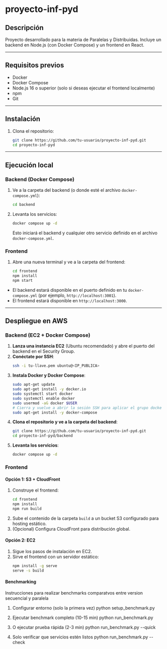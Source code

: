 # proyecto-inf-pyd

## Descripción

Proyecto desarrollado para la materia de Paralelas y Distribuidas. Incluye un backend en Node.js (con Docker Compose) y un frontend en React.

---

## Requisitos previos

- Docker
- Docker Compose
- Node.js 16 o superior (solo si deseas ejecutar el frontend localmente)
- npm
- Git

---

## Instalación

1. Clona el repositorio:
   ```sh
   git clone https://github.com/tu-usuario/proyecto-inf-pyd.git
   cd proyecto-inf-pyd
   ```

---

## Ejecución local

### Backend (Docker Compose)

1. Ve a la carpeta del backend (o donde esté el archivo `docker-compose.yml`):
   ```sh
   cd backend
   ```
2. Levanta los servicios:
   ```sh
   docker compose up -d
   ```
   Esto iniciará el backend y cualquier otro servicio definido en el archivo `docker-compose.yml`.

### Frontend

1. Abre una nueva terminal y ve a la carpeta del frontend:
   ```sh
   cd frontend
   npm install
   npm start
   ```

- El backend estará disponible en el puerto definido en tu `docker-compose.yml` (por ejemplo, `http://localhost:3001`).
- El frontend estará disponible en `http://localhost:3000`.

---

## Despliegue en AWS

### Backend (EC2 + Docker Compose)

1. **Lanza una instancia EC2** (Ubuntu recomendado) y abre el puerto del backend en el Security Group.
2. **Conéctate por SSH**:
   ```sh
   ssh -i tu-llave.pem ubuntu@<IP_PUBLICA>
   ```
3. **Instala Docker y Docker Compose**:
   ```sh
   sudo apt-get update
   sudo apt-get install -y docker.io
   sudo systemctl start docker
   sudo systemctl enable docker
   sudo usermod -aG docker $USER
   # Cierra y vuelve a abrir la sesión SSH para aplicar el grupo docker
   sudo apt-get install -y docker-compose
   ```
4. **Clona el repositorio y ve a la carpeta del backend**:
   ```sh
   git clone https://github.com/tu-usuario/proyecto-inf-pyd.git
   cd proyecto-inf-pyd/backend
   ```
5. **Levanta los servicios**:
   ```sh
   docker compose up -d
   ```

### Frontend

#### Opción 1: S3 + CloudFront

1. Construye el frontend:
   ```sh
   cd frontend
   npm install
   npm run build
   ```
2. Sube el contenido de la carpeta `build` a un bucket S3 configurado para hosting estático.
3. (Opcional) Configura CloudFront para distribución global.

#### Opción 2: EC2

1. Sigue los pasos de instalación en EC2.
2. Sirve el frontend con un servidor estático:
   ```sh
   npm install -g serve
   serve -s build
   ```
#### Benchmarking 

Instrucciones para realizar benchmarks comparatvos entre version secuencial y paralela

1. Configurar entorno (solo la primera vez)
python setup_benchmark.py

2. Ejecutar benchmark completo (10-15 min)
python run_benchmark.py

3. O ejecutar prueba rápida (2-3 min)
python run_benchmark.py --quick

4. Solo verificar que servicios estén listos
python run_benchmark.py --check
